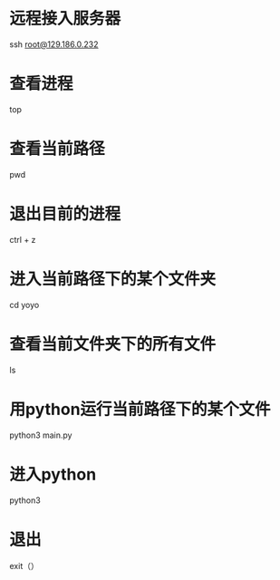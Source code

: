 # 远程接入服务器
ssh root@129.186.0.232

# 查看进程
top

# 查看当前路径
pwd

# 退出目前的进程
ctrl + z

# 进入当前路径下的某个文件夹
cd yoyo

# 查看当前文件夹下的所有文件
ls

# 用python运行当前路径下的某个文件
python3 main.py

# 进入python
python3

# 退出
exit（）


